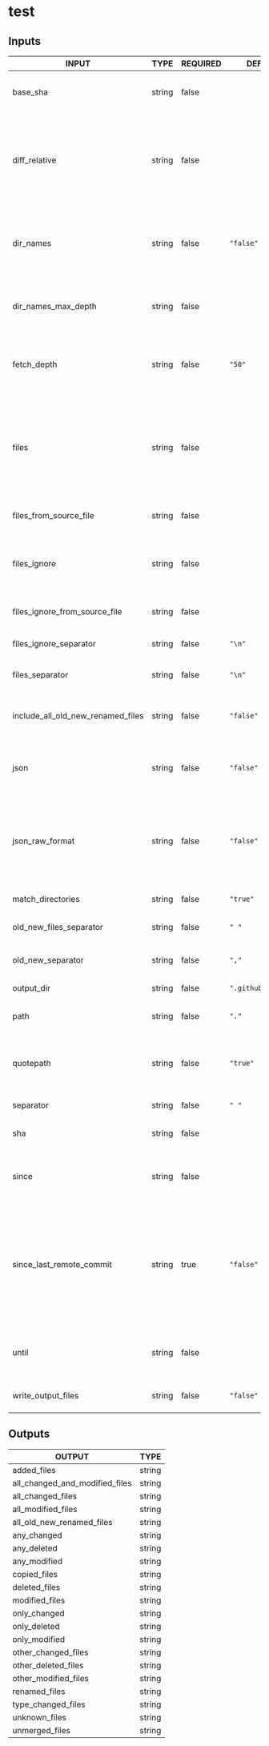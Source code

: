 # test

## Inputs

<!-- AUTO-DOC-INPUT:START - Do not remove or modify this section -->

|               INPUT               |  TYPE  | REQUIRED |       DEFAULT       |                                                                                                                             DESCRIPTION                                                                                                                              |
|-----------------------------------|--------|----------|---------------------|----------------------------------------------------------------------------------------------------------------------------------------------------------------------------------------------------------------------------------------------------------------------|
|             base_sha              | string |  false   |                     |                                                                                                  Specify a different base commit SHA<br>used for comparing changes                                                                                                   |
|           diff_relative           | string |  false   |                     |                                 Exclude changes outside the current directory<br>&nbsp;and show path names relative to<br>&nbsp;it. **NOTE:** This requires you to<br>&nbsp;specify the top level directory via<br>the `path` input.                                 |
|             dir_names             | string |  false   |      `"false"`      |                                                    Output unique changed directories instead of<br>&nbsp;filenames. **NOTE:** This returns `.` for<br>&nbsp;changed files located in the root<br>of the project.                                                     |
|        dir_names_max_depth        | string |  false   |                     |                                                                        Maximum depth of directories to output.<br>&nbsp;e.g `test/test1/test2` with max depth of<br>`2` returns `test/test1`.                                                                        |
|            fetch_depth            | string |  false   |       `"50"`        |                                                                 Depth of additional branch history fetched.<br>&nbsp;**NOTE**: This can be adjusted to<br>resolve errors with insufficient history.                                                                  |
|               files               | string |  false   |                     |                          File and directory patterns to detect<br>&nbsp;changes using only these list of<br>&nbsp;file(s) (Defaults to the entire repo)<br>&nbsp;**NOTE:** Multiline file/directory patterns should not<br>include quotes.                           |
|      files_from_source_file       | string |  false   |                     |                                                                                                        Source file(s) used to populate the<br>`files` input.                                                                                                         |
|           files_ignore            | string |  false   |                     |                                                                          Ignore changes to these file(s) **NOTE:**<br>&nbsp;Multiline file/directory patterns should not include<br>quotes.                                                                          |
|   files_ignore_from_source_file   | string |  false   |                     |                                                                                                     Source file(s) used to populate the<br>`files_ignore` input                                                                                                      |
|      files_ignore_separator       | string |  false   |       `"\n"`        |                                                                                                         Separator used to split the `files_ignore`<br>input                                                                                                          |
|          files_separator          | string |  false   |       `"\n"`        |                                                                                                             Separator used to split the `files`<br>input                                                                                                             |
| include_all_old_new_renamed_files | string |  false   |      `"false"`      |                                                      Include `all_old_new_renamed_files` output. Note this can<br>generate a large output See: [#501](https://github.com/tj-actions/changed-files/issues/501).                                                       |
|               json                | string |  false   |      `"false"`      |                                                                                Output list of changed files in<br>&nbsp;a JSON formatted string which can<br>be used for matrix jobs.                                                                                |
|          json_raw_format          | string |  false   |      `"false"`      |                                         Output list of changed files in<br>&nbsp;a raw format which means that<br>&nbsp;the output will not be surrounded<br>&nbsp;by quotes and special characters will<br>not be escaped.                                          |
|         match_directories         | string |  false   |      `"true"`       |                                                                                                            Indicates whether to include match directories                                                                                                            |
|      old_new_files_separator      | string |  false   |        `" "`        |                                                                                                      Split character for old and new<br>renamed filename pairs.                                                                                                      |
|         old_new_separator         | string |  false   |        `","`        |                                                                                                          Split character for old and new<br>filename pairs.                                                                                                          |
|            output_dir             | string |  false   | `".github/outputs"` |                                                                                                                   Directory to store output files.                                                                                                                   |
|               path                | string |  false   |        `"."`        |                                                                                            Specify a relative path under `$GITHUB_WORKSPACE`<br>to locate the repository.                                                                                            |
|             quotepath             | string |  false   |      `"true"`       |                                                                     Use non ascii characters to match<br>&nbsp;files and output the filenames completely<br>verbatim by setting this to `false`                                                                      |
|             separator             | string |  false   |        `" "`        |                                                                                                                  Split character for output strings                                                                                                                  |
|                sha                | string |  false   |                     |                                                                                                     Specify a different commit SHA used<br>for comparing changes                                                                                                     |
|               since               | string |  false   |                     |                                                                                       Get changed files for commits whose<br>&nbsp;timestamp is older than the given<br>time.                                                                                        |
|     since_last_remote_commit      | string |   true   |      `"false"`      | Use the last commit on the<br>&nbsp;remote branch as the `base_sha`. Defaults<br>&nbsp;to the last non merge commit<br>&nbsp;on the target branch for pull<br>&nbsp;request events and the previous remote<br>&nbsp;commit of the current branch for<br>push events. |
|               until               | string |  false   |                     |                                                                                      Get changed files for commits whose<br>&nbsp;timestamp is earlier than the given<br>time.                                                                                       |
|        write_output_files         | string |  false   |      `"false"`      |                                                                                                Write outputs to files in the<br>`.github/outputs` folder by default.                                                                                                 |

<!-- AUTO-DOC-INPUT:END -->

## Outputs

<!-- AUTO-DOC-OUTPUT:START - Do not remove or modify this section -->

|             OUTPUT             |  TYPE  |
|--------------------------------|--------|
|          added_files           | string |
| all_changed_and_modified_files | string |
|       all_changed_files        | string |
|       all_modified_files       | string |
|   all_old_new_renamed_files    | string |
|          any_changed           | string |
|          any_deleted           | string |
|          any_modified          | string |
|          copied_files          | string |
|         deleted_files          | string |
|         modified_files         | string |
|          only_changed          | string |
|          only_deleted          | string |
|         only_modified          | string |
|      other_changed_files       | string |
|      other_deleted_files       | string |
|      other_modified_files      | string |
|         renamed_files          | string |
|       type_changed_files       | string |
|         unknown_files          | string |
|         unmerged_files         | string |

<!-- AUTO-DOC-OUTPUT:END -->
